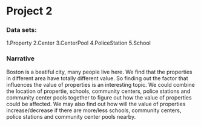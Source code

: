 # Project 2

### Data sets:
1.Property
2.Center
3.CenterPool
4.PoliceStation
5.School


### Narrative

Boston is a beatiful city, many people live here. We find that the properties in different area have totally different value. So finding out the factor that influences the value of properties is an interesting topic. We could combine the location of propertie, schools, community centers, police stations and community center pools together to figure out how the value of properties could be affected. We may also find out how will the value of properties increase/decrease if there are more/less schools, community centers, police stations and community center pools nearby.

